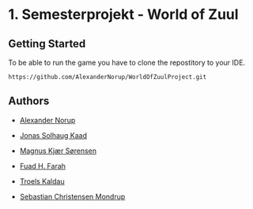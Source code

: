 # 1. Semesterprojekt - World of Zuul


## Getting Started
To be able to run the game you have to clone the repostitory to your IDE.

```
https://github.com/AlexanderNorup/WorldOfZuulProject.git
```

## Authors
* [Alexander Norup](https://github.com/AlexanderNorup)

* [Jonas Solhaug Kaad](https://github.com/JonasKaad)

* [Magnus Kjær Sørensen](https://github.com/magnuskjaer)

* [Fuad H. Farah](https://github.com/fuad0019)

* [Troels Kaldau](https://github.com/TKalo)

* [Sebastian Christensen Mondrup](https://github.com/SebMon)

